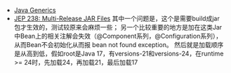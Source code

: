 - [Java Generics](http://www.angelikalanger.com/GenericsFAQ/JavaGenericsFAQ.html)
- [JEP 238: Multi-Release JAR Files](https://openjdk.org/jeps/238)
  其中一个问题是，这个是需要build成jar包才生效的，测试较原来会麻烦一些；
  另一个比较重要的地方是加在这类Jar中Bean上的相关注解会失效（@Component系列，@Configuration系列），从而Bean不会初始化从而报
  bean not found exception。
  然后就是加载顺序是从高到低，假如root是Java 17，有versions-21和versions-24，在runtime >= 24时，先加载24，再加载21，最后加载17
